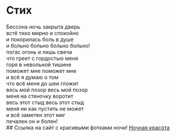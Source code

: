 # Стих
Бессона ночь закрыта дверь<br>
встё тихо мирно и спокойно<br>
и покорилась боль в душе<br>
и больно больно больно больно!<br>
погас огонь и лишь свеча<br>
что греет с гордостью меня<br>
горя в невольной тишине<br>
поможет мне поможет мне<br>
и всё я думаю о том<br>
что всё меня до шеи гложит<br>
весь мой позор весь мой позор<br>
меня на стеночку воротит<br>
весь этот стыд весь этот стыд<br>
меня ни как пустить не может<br>
и всё заметен этот миг<br>
печален он и болен!<br>
         ## Ссылка на сайт с красивыми фотками ночи!
         [Ночная красота](https://ya.ru/images/search?text=Ночное%20Небо&nl=1&source=morda)
